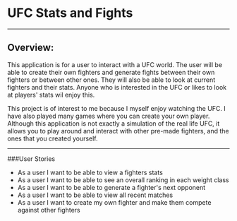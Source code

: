 # UFC Stats and Fights

---

## Overview:

This application is for a user to interact with a UFC world. The user will be able to create their own fighters
and generate fights between their own fighters or between other ones. They will also be able to look at current fighters 
and their stats. Anyone who is interested in the UFC or likes to look at players' stats wil enjoy this.

This project is of interest to me because I myself enjoy watching the UFC. I have also played many games where you can
create your own player. Although this application is not exactly a simulation of the real life UFC, it allows you to 
play around and interact with other pre-made fighters, and the ones that you created yourself.

---

###User Stories
- As a user I want to be able to view a fighters stats
- As a user I want to be able to see an overall ranking in each weight class
- As a user I want to be able to generate a fighter's next opponent
- As a user I want to be able to view all recent matches
- As a user I want to create my own fighter and make them compete against other fighters








